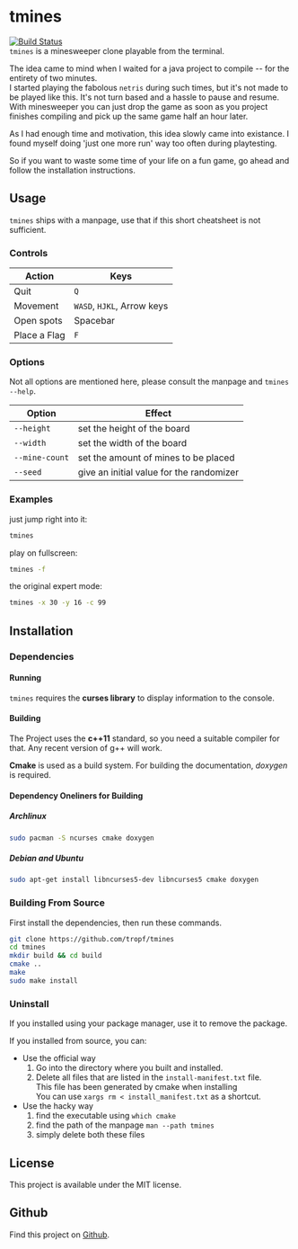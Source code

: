 # tmines
[![Build Status](https://travis-ci.org/tropf/tmines.svg?branch=master)](https://travis-ci.org/tropf/tmines)  
`tmines` is a minesweeper clone playable from the terminal.

The idea came to mind when I waited for a java project to compile -- for the entirety of two minutes.  
I started playing the fabolous `netris` during such times, but it's not made to be played like this.
It's not turn based and a hassle to pause and resume.
With minesweeper you can just drop the game as soon as you project finishes compiling and pick up the same game half an hour later.

As I had enough time and motivation, this idea slowly came into existance.
I found myself doing 'just one more run' way too often during playtesting.

So if you want to waste some time of your life on a fun game, go ahead and follow the installation instructions.

## Usage
`tmines` ships with a manpage, use that if this short cheatsheet is not sufficient.

### Controls
Action              | Keys
------------------- | --------------------------
Quit                | `Q`
Movement            | `WASD`, `HJKL`, Arrow keys
Open spots          | Spacebar
Place a Flag        | `F`

### Options
Not all options are mentioned here, please consult the manpage and `tmines --help`.

Option          | Effect
--------------- | ----------------------------------------
`--height`      | set the height of the board
`--width`       | set the width of the board
`--mine-count`  | set the amount of mines to be placed
`--seed`        | give an initial value for the randomizer

### Examples
just jump right into it:

```bash
tmines
```

play on fullscreen:

```bash
tmines -f
```

the original expert mode:

```bash
tmines -x 30 -y 16 -c 99
```

## Installation
### Dependencies
#### Running
`tmines` requires the **curses library** to display information to the console.
#### Building
The Project uses the **c++11** standard, so you need a suitable compiler for that. Any recent version of g++ will work.

**Cmake** is used as a build system. For building the documentation, *doxygen* is required.

#### Dependency Oneliners for Building
##### Archlinux
```bash
sudo pacman -S ncurses cmake doxygen
```
##### Debian and Ubuntu
```bash
sudo apt-get install libncurses5-dev libncurses5 cmake doxygen
```

### Building From Source
First install the dependencies, then run these commands.

```bash
git clone https://github.com/tropf/tmines
cd tmines
mkdir build && cd build
cmake ..
make
sudo make install
```

### Uninstall
If you installed using your package manager, use it to remove the package.

If you installed from source, you can:

- Use the official way
    1. Go into the directory where you built and installed.
    2. Delete all files that are listed in the `install-manifest.txt` file.  
        This file has been generated by cmake when installing  
        You can use `xargs rm < install_manifest.txt` as a shortcut.
- Use the hacky way
    1. find the executable using `which cmake`
    2. find the path of the manpage `man --path tmines`
    3. simply delete both these files

## License
This project is available under the MIT license.

## Github
Find this project on [Github](https://github.com/tropf/tmines).
